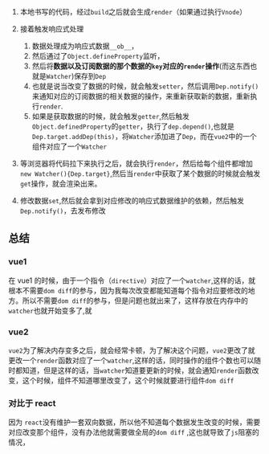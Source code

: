 1. 本地书写的代码，经过`build`之后就会生成`render`（如果通过执行`Vnode`）

2. 接着触发响应式处理
    1. 数据处理成为响应式数据`__ob__`，
    2. 然后通过了`Object.defineProperty`监听，
    3. 然后将**数据以及订阅数据的那个数据的`key`对应的`render`操作**(而这东西也就是`Watcher`)保存到`Dep`
    4. 也就是说当改变了数据的时候，就会触发`setter`，然后调用`Dep.notify()`来通知对应的订阅数据的相关数据的操作，来重新获取新的数据，重新执行`render`.
    5. 如果是获取数据的时候，就会触发`getter`,然后触发`Object.definedProperty`的`getter`，执行了`dep.depend()`,也就是`Dep.target.addDep(this)`，将`Watcher`添加进了`Dep`，而在`vue2`中的一个组件对应了一个`Watcher`


3. 等浏览器将代码拉下来执行之后，就会执行`render`，然后给每个组件都增加`new Watcher(){Dep.target}`,然后当`render`中获取了某个数据的时候就会触发`get`操作，就会渲染出来。
4. 修改数据`set`,然后就会拿到对应修改的响应式数据维护的依赖，然后触发`Dep.notify()`，去发布修改

## 总结

### vue1

在 vue1 的时候，由于一个指令（`directive`）对应了一个`watcher`,这样的话，就根本不需要`dom diff`的参与，因为我每次改变都能知道每个指令对应要修改的地方。所以不需要`dom diff`的参与，但是问题也就出来了，这样存放在内存中的`watcher`也就开始变多了,就

### vue2

`vue2`为了解决内存变多之后，就会经常卡顿，为了解决这个问题，`vue2`更改了就更改一个`render`函数对应了一个`watcher`,这样的话，同时操作的组件个数也可以随时都知道，但是这样的话，当`watcher`知道要更新的时候，就会通知`render`函数改变，这个时候，组件不知道哪里改变了，这个时候就要进行组件`dom diff`

### 对比于 react

因为 `react`没有维护一套双向数据，所以他不知道每个数据发生改变的时候，需要对应改变那个组件，没有办法他就需要做全局的`dom diff` ,这也就导致了`js`阻塞的情况，

